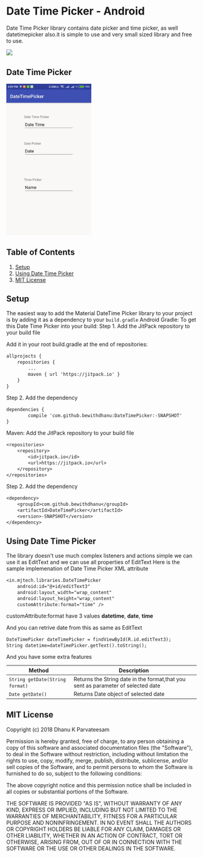 # Date Time Picker - Android

Date Time Picker library contains date picker and time picker, as well datetimepicker also.it is simple to use and very small sized library and free to use.

[![](https://jitpack.io/v/bewithdhanu/DateTimePicker.svg)](https://jitpack.io/#bewithdhanu/DateTimePicker)

Date Time Picker 
---- 
<img src="https://github.com/bewithdhanu/Date-Time-Picker/blob/master/ezgif-4-1af16ccb05.gif" data-canonical-src="https://github.com/bewithdhanu/Date-Time-Picker/blob/master/ezgif-4-1af16ccb05.gif" height="400" />

## Table of Contents
1. [Setup](#setup)
2. [Using Date Time Picker](#using-date-time-picker)
3. [MIT License](#mit-license)


## Setup
 The easiest way to add the Material DateTime Picker library to your project is by adding it as a dependency to your `build.gradle`
Android Gradle:
To get this Date Time Picker into your build:
Step 1. Add the JitPack repository to your build file

Add it in your root build.gradle at the end of repositories:

	allprojects {
		repositories {
			...
			maven { url 'https://jitpack.io' }
		}
	}
Step 2. Add the dependency

	dependencies {
	        compile 'com.github.bewithdhanu:DateTimePicker:-SNAPSHOT'
	}
  
  Maven:
Add the JitPack repository to your build file

	<repositories>
		<repository>
		    <id>jitpack.io</id>
		    <url>https://jitpack.io</url>
		</repository>
	</repositories>
Step 2. Add the dependency

	<dependency>
	    <groupId>com.github.bewithdhanu</groupId>
	    <artifactId>DateTimePicker</artifactId>
	    <version>-SNAPSHOT</version>
	</dependency>


## Using Date Time Picker
The library doesn't use much complex listeners and actions simple we can use it as EditText and we can use all properties of EditText
Here is the sample implemenation of Date Time Picker XML attribute
```
<in.mjtech.libraries.DateTimePicker
    android:id="@+id/editText3"
    android:layout_width="wrap_content"
    android:layout_height="wrap_content"
    customAttribute:format="time" />
```
customAttribute:format have 3 values **datetime**, **date**, **time**

And you can retrive date from this as same as EditText 
```
DateTimePicker dateTimePicker = findViewById(R.id.editText3);
String datetime=dateTimePicker.getText().toString();
```
And you have some extra features

| Method | Description |
| --- | --- |
| `String getDate(String format)` | Returns the String date in the format,that you sent as parameter of selected date |
| `Date getDate()` | Returns Date object of selected date |

## MIT License

Copyright (c) 2018 Dhanu K Parvateesam

Permission is hereby granted, free of charge, to any person obtaining a copy
of this software and associated documentation files (the "Software"), to deal
in the Software without restriction, including without limitation the rights
to use, copy, modify, merge, publish, distribute, sublicense, and/or sell
copies of the Software, and to permit persons to whom the Software is
furnished to do so, subject to the following conditions:

The above copyright notice and this permission notice shall be included in all
copies or substantial portions of the Software.

THE SOFTWARE IS PROVIDED "AS IS", WITHOUT WARRANTY OF ANY KIND, EXPRESS OR
IMPLIED, INCLUDING BUT NOT LIMITED TO THE WARRANTIES OF MERCHANTABILITY,
FITNESS FOR A PARTICULAR PURPOSE AND NONINFRINGEMENT. IN NO EVENT SHALL THE
AUTHORS OR COPYRIGHT HOLDERS BE LIABLE FOR ANY CLAIM, DAMAGES OR OTHER
LIABILITY, WHETHER IN AN ACTION OF CONTRACT, TORT OR OTHERWISE, ARISING FROM,
OUT OF OR IN CONNECTION WITH THE SOFTWARE OR THE USE OR OTHER DEALINGS IN THE
SOFTWARE.
